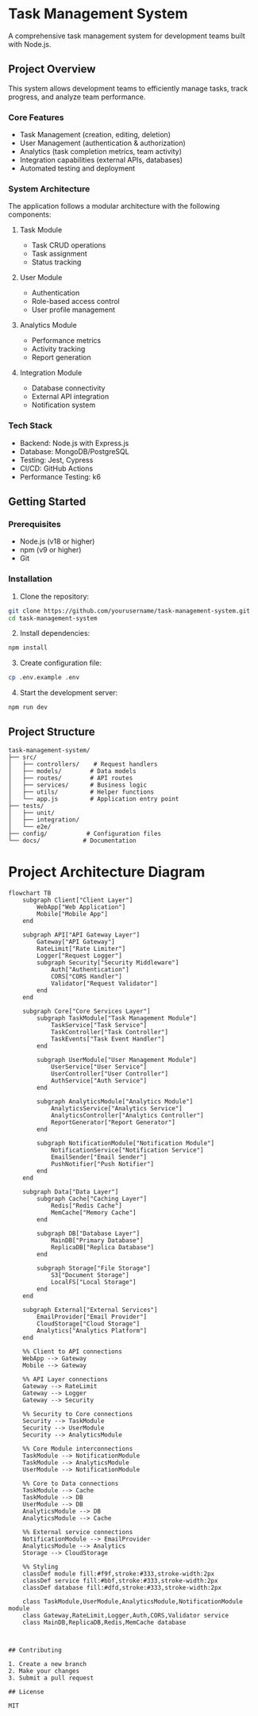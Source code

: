 # Task Management System

A comprehensive task management system for development teams built with Node.js.

## Project Overview

This system allows development teams to efficiently manage tasks, track progress, and analyze team performance.

### Core Features

- Task Management (creation, editing, deletion)
- User Management (authentication & authorization)
- Analytics (task completion metrics, team activity)
- Integration capabilities (external APIs, databases)
- Automated testing and deployment

### System Architecture

The application follows a modular architecture with the following components:

1. Task Module

   - Task CRUD operations
   - Task assignment
   - Status tracking

2. User Module

   - Authentication
   - Role-based access control
   - User profile management

3. Analytics Module

   - Performance metrics
   - Activity tracking
   - Report generation

4. Integration Module
   - Database connectivity
   - External API integration
   - Notification system

### Tech Stack

- Backend: Node.js with Express.js
- Database: MongoDB/PostgreSQL
- Testing: Jest, Cypress
- CI/CD: GitHub Actions
- Performance Testing: k6

## Getting Started

### Prerequisites

- Node.js (v18 or higher)
- npm (v9 or higher)
- Git

### Installation

1. Clone the repository:

```bash
git clone https://github.com/yourusername/task-management-system.git
cd task-management-system
```

2. Install dependencies:

```bash
npm install
```

3. Create configuration file:

```bash
cp .env.example .env
```

4. Start the development server:

```bash
npm run dev
```

## Project Structure

```
task-management-system/
├── src/
│   ├── controllers/    # Request handlers
│   ├── models/        # Data models
│   ├── routes/        # API routes
│   ├── services/      # Business logic
│   ├── utils/         # Helper functions
│   └── app.js         # Application entry point
├── tests/
│   ├── unit/
│   ├── integration/
│   └── e2e/
├── config/           # Configuration files
└── docs/            # Documentation
```

# Project Architecture Diagram

```mermaid
flowchart TB
    subgraph Client["Client Layer"]
        WebApp["Web Application"]
        Mobile["Mobile App"]
    end

    subgraph API["API Gateway Layer"]
        Gateway["API Gateway"]
        RateLimit["Rate Limiter"]
        Logger["Request Logger"]
        subgraph Security["Security Middleware"]
            Auth["Authentication"]
            CORS["CORS Handler"]
            Validator["Request Validator"]
        end
    end

    subgraph Core["Core Services Layer"]
        subgraph TaskModule["Task Management Module"]
            TaskService["Task Service"]
            TaskController["Task Controller"]
            TaskEvents["Task Event Handler"]
        end
        
        subgraph UserModule["User Management Module"]
            UserService["User Service"]
            UserController["User Controller"]
            AuthService["Auth Service"]
        end
        
        subgraph AnalyticsModule["Analytics Module"]
            AnalyticsService["Analytics Service"]
            AnalyticsController["Analytics Controller"]
            ReportGenerator["Report Generator"]
        end
        
        subgraph NotificationModule["Notification Module"]
            NotificationService["Notification Service"]
            EmailSender["Email Sender"]
            PushNotifier["Push Notifier"]
        end
    end

    subgraph Data["Data Layer"]
        subgraph Cache["Caching Layer"]
            Redis["Redis Cache"]
            MemCache["Memory Cache"]
        end
        
        subgraph DB["Database Layer"]
            MainDB["Primary Database"]
            ReplicaDB["Replica Database"]
        end
        
        subgraph Storage["File Storage"]
            S3["Document Storage"]
            LocalFS["Local Storage"]
        end
    end

    subgraph External["External Services"]
        EmailProvider["Email Provider"]
        CloudStorage["Cloud Storage"]
        Analytics["Analytics Platform"]
    end

    %% Client to API connections
    WebApp --> Gateway
    Mobile --> Gateway
    
    %% API Layer connections
    Gateway --> RateLimit
    Gateway --> Logger
    Gateway --> Security
    
    %% Security to Core connections
    Security --> TaskModule
    Security --> UserModule
    Security --> AnalyticsModule
    
    %% Core Module interconnections
    TaskModule --> NotificationModule
    TaskModule --> AnalyticsModule
    UserModule --> NotificationModule
    
    %% Core to Data connections
    TaskModule --> Cache
    TaskModule --> DB
    UserModule --> DB
    AnalyticsModule --> DB
    AnalyticsModule --> Cache
    
    %% External service connections
    NotificationModule --> EmailProvider
    AnalyticsModule --> Analytics
    Storage --> CloudStorage

    %% Styling
    classDef module fill:#f9f,stroke:#333,stroke-width:2px
    classDef service fill:#bbf,stroke:#333,stroke-width:2px
    classDef database fill:#dfd,stroke:#333,stroke-width:2px
    
    class TaskModule,UserModule,AnalyticsModule,NotificationModule module
    class Gateway,RateLimit,Logger,Auth,CORS,Validator service
    class MainDB,ReplicaDB,Redis,MemCache database



## Contributing

1. Create a new branch
2. Make your changes
3. Submit a pull request

## License

MIT

